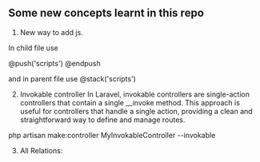 
## Some new concepts learnt in this repo

1) New way to add js.

In child file use 

@push('scripts')
@endpush

and in parent file use 
@stack('scripts')

2) Invokable controller
In Laravel, invokable controllers are single-action controllers that contain a single __invoke method. This approach is useful for controllers that handle a single action, providing a clean and straightforward way to define and manage routes.

php artisan make:controller MyInvokableController --invokable

3) All Relations: